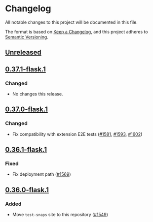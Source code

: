 # Changelog
All notable changes to this project will be documented in this file.

The format is based on [Keep a Changelog](https://keepachangelog.com/en/1.0.0/),
and this project adheres to [Semantic Versioning](https://semver.org/spec/v2.0.0.html).

## [Unreleased]

## [0.37.1-flask.1]
### Changed
- No changes this release.

## [0.37.0-flask.1]
### Changed
- Fix compatibility with extension E2E tests ([#1581](https://github.com/MetaMask/snaps/pull/1581), [#1593](https://github.com/MetaMask/snaps/pull/1593), [#1602](https://github.com/MetaMask/snaps/pull/1602))

## [0.36.1-flask.1]
### Fixed
- Fix deployment path ([#1569](https://github.com/MetaMask/snaps/pull/1569))

## [0.36.0-flask.1]
### Added
- Move `test-snaps` site to this repository ([#1549](https://github.com/MetaMask/snaps/pull/1549))

[Unreleased]: https://github.com/MetaMask/snaps/compare/v0.37.1-flask.1...HEAD
[0.37.1-flask.1]: https://github.com/MetaMask/snaps/compare/v0.37.0-flask.1...v0.37.1-flask.1
[0.37.0-flask.1]: https://github.com/MetaMask/snaps/compare/v0.36.1-flask.1...v0.37.0-flask.1
[0.36.1-flask.1]: https://github.com/MetaMask/snaps/compare/v0.36.0-flask.1...v0.36.1-flask.1
[0.36.0-flask.1]: https://github.com/MetaMask/snaps/releases/tag/v0.36.0-flask.1

